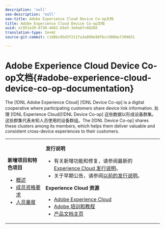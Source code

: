 ```yaml
---
description: 'null'
seo-description: 'null'
seo-title: Adobe Experience Cloud Device Co-op文档
title: Adobe Experience Cloud Device Co-op文档
uuid: ec951e20-8736-4d42-b5e5-3e9abfc6820d
translation-type: tm+mt
source-git-commit: c1d0bc05d3f211fa3e899e98fbcc908be7399031

---
```



# Adobe Experience Cloud Device Co-op文档{#adobe-experience-cloud-device-co-op-documentation}

The [!DNL Adobe Experience Cloud] [!DNL Device Co-op] is a digital cooperative where participating customers share device link information. 处理 [!DNL Experience Cloud][!DNL Device Co-op] 这些数据以形成设备群集。 这些群集代表未知人员使用的设备群组。The [!DNL Device Co-op] shares these clusters among its members, which helps them deliver valuable and consistent cross-device experiences to their customers.

<!-- <a id="section_535A849B2BF14221BD78C968CC02732D"></a> -->

<table id="table_5E612F746A704FE095B809A013EE977F" class="simpletable"> 
 <tbody> 
  <tr> 
   <td colname="col1"> <p> <b>新增项目和特色项目</b> </p> 
    <ul id="ul_47C012F6AB3E4B73BA357027F4D15369"> 
     <li id="li_30DBD4F8A9FA4FEFA3E3E5903FC55887"><a href="about/overview.md#concept-de34e3bacae94869909e979f24bcc4e8" format="dita" scope="local"> 概述</a> </li> 
     <li id="li_10D0D3D338FF445098EE18B322951FAF"><a href="about/requirements.md#concept-31d3d165d22546afbedf023d32ad3a43" format="dita" scope="local"> 成员资格要求</a> </li> 
     <li id="li_466DC0DA0CD84E9E81EEF3237DCD411A"><a href="other-solutions/people.md#concept-8c57cd3904974e078d7fbf84ac9c2d63" format="dita" scope="local"> 人员量度</a> </li> 
    </ul> </td> 
   <td colname="col2"> <p> <b>发行说明</b> </p> 
    <ul id="ul_713F3E9DF0F84FE5981AC63D05948864"> 
     <li id="li_09C1CD15823E4AD7856CE40BE848E03F">有关新增功能和修复，请参阅最新的 <a href="https://marketing.adobe.com/resources/help/en_US/whatsnew/" format="https" scope="external">Experience Cloud 发行说明</a>。 </li> 
     <li id="li_EA594E939ED14D7780178DEA8E1AED64">关于早期公告，请参阅<a href="https://marketing.adobe.com/resources/help/en_US/whatsnew/?f=c_legacy_releases.html" format="https" scope="external">以前的发行说明</a>。 </li> 
    </ul> <p> <b>Experience Cloud 资源</b> </p> 
    <ul id="ul_E30EC96BDC624B5591F0470D430B7F41"> 
     <li id="li_F3A5CCFAE0F247CEB41A03CA8E03106B"> <a href="http://www.adobe.com/marketing-cloud.html" scope="external" format="http"> Adobe Experience Cloud</a> </li> 
     <li id="li_1938F7044F544481A6CC0F45CC22B80A"> <a href="http://helpx.adobe.com/learning.html?promoid=KAUDK" scope="external" format="http"> Adobe 培训和教程</a> </li> 
     <li id="li_C71459E0D1464C05B8B9387C43541F17"> <a href="https://marketing.adobe.com/resources/help/en_US/home/index.html" scope="external" format="https"> 产品文档主页</a> </li> 
    </ul> </td> 
  </tr> 
 </tbody> 
</table>

<!--
<p><b>Announcements</b> </p>
<p>Take a moment to review the <a href="about/requirements.md#concept-31d3d165d22546afbedf023d32ad3a43" format="dita" scope="local"> membership requirements</a> or <a href="https://marketing-stage.adobe.com/resources/help/en_US/mcdc/downloads/what_to_expect.pdf" format="https" scope="external"> download the information sheet</a> if you want participate or to learn more about the <span class="wintitle"> Device Co-op</span>. </p>
-->

